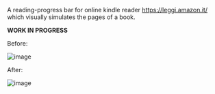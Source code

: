 A reading-progress bar for online kindle reader https://leggi.amazon.it/ which visually simulates the pages of a book.

**WORK IN PROGRESS**

Before:

![image](https://github.com/user-attachments/assets/2a301c3e-d46c-4172-9b90-638acd58a7f1)

After:

![image](https://github.com/user-attachments/assets/f53bb988-b3b9-46ca-944b-73cccd0a0872)

